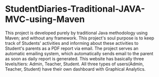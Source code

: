 # StudentDiaries-Traditional-JAVA-MVC-using-Maven
This project is developed purely by traditional Java methodology using Maven; and without any framework. This project's soul purpose is to keep track of Students' activities and informing about these activities to Student's parents as a PDF report via email. The project serves an automatic emailing system, which automatically sends email to the parent as soon as daily report is generated. This website has basically three levels/tiers: Admin, Teacher, Student. All three types of users(Admin, Teacher, Student) have their own dashboard with Graphical Analytics.
